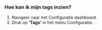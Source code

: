 ### Hoe kan ik mijn tags inzien?
1.	Navigeer naar het Configuratie dashboard.
2.	Druk op **‘Tags’** in het menu Configuratie. 
